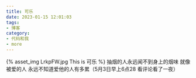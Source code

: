 ```yaml
---
title: 可乐
date: 2023-01-15 12:01:03
tags:
- 博客
category:
- 代码和我
- more
---
```

{% asset_img LrkpFW.jpg This is 可乐 %}
抽烟的人永远闻不到身上的烟味 就像被爱的人 永远不知道爱他的人有多累（5月3日早上6点28 看评论看了一夜）